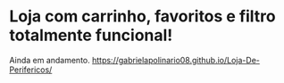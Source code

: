 # Loja com carrinho, favoritos e filtro totalmente funcional!
Ainda em andamento.
https://gabrielapolinario08.github.io/Loja-De-Perifericos/
